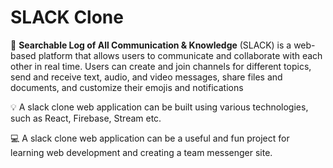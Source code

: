 # SLACK Clone

🌟 **Searchable Log of All Communication & Knowledge** (SLACK) is a web-based platform that allows users to communicate and collaborate with each other in real time. Users can create and join channels for different topics, send and receive text, audio, and video messages, share files and documents, and customize their emojis and notifications

💡 A slack clone web application can be built using various technologies, such as React, Firebase, Stream etc.

💻 A slack clone web application can be a useful and fun project for learning web development and creating a team messenger site. 
